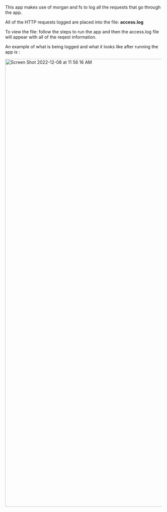 This app makes use of morgan and fs to log all the requests that go through the app.

All of the HTTP requests logged are placed into the file: **access.log**

To view the file: follow the steps to run the app and then the access.log file will appear with all of the reqest information.

An example of what is being logged and what it looks like after running the app is :


<img width="1440" alt="Screen Shot 2022-12-08 at 11 56 16 AM" src="https://user-images.githubusercontent.com/69776292/206515627-4802790f-635a-4d24-b6b6-667653785f86.png">

 
